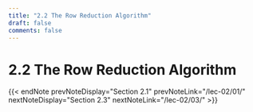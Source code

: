 ```yaml
---
title: "2.2 The Row Reduction Algorithm"
draft: false
comments: false
---
```


# 2.2 The Row Reduction Algorithm



{{< endNote prevNoteDisplay="Section 2.1" prevNoteLink="/lec-02/01/" nextNoteDisplay="Section 2.3" nextNoteLink="/lec-02/03/" >}}
